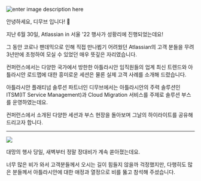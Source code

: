 ![enter image description here](https://d15k2d11r6t6rl.cloudfront.net/public/users/Integrators/208d7955-33b5-4ad5-b739-82f8ce94ecac/8a9982ff7519604f01751c35c4ac0507/AIS_Banner.png)

안녕하세요, 디무브 입니다! 🎈

지난 6월 30일, Atlassian in 서울 '22 행사가 성황리에 진행되었는데요!

그 동안 코로나 팬데믹으로 인해 직접 만나뵙기 어려웠던 Atlassian의 고객 분들을 무려 3년만에 초청하여 모실 수 있었던 매우 뜻깊은 자리였습니다.

컨퍼런스에서는 다양한 국가에서 방한한 아틀라시안 임직원들의 업계 최신 트렌드와 아틀라시안 로드맵에 대한 흥미로운 세션은 물론 실제 고객 사례를 소개해 드렸습니다.

아틀라시안 플래티넘 솔루션 파트너인 디무브에서는 아틀라시안의 주력 솔루션인 ITSM(IT Service Management)과 Cloud Migration 서비스를 주제로 솔루션 부스를 운영하였는데요.

컨퍼런스에서 소개된 다양한 세션과 부스 현장을 돌아보며 그날의 하이라이트를 공유해드리고자 합니다.

---
![](/assets/images/blog/atlassianinseoul_1.png)

대망의 행사 당일, 새벽부터 정말 장대비가 계속 쏟아졌는데요.

너무 많은 비가 와서 고객분들께서 오시는 길이 힘들지 않을까 걱정했지만, 다행히도 많은 분들께서 아틀라시안에 대한 애정과 열정으로 비를 뚫고 참석해 주셨습니다.
<!--stackedit_data:
eyJoaXN0b3J5IjpbLTM4NTY4MDQ5OSwyMDY2NjU4MDI1LDE2NT
EyOTY5NzYsLTIwODg3NDY2MTJdfQ==
-->
